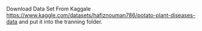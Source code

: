 Download Data Set From Kaggale https://www.kaggle.com/datasets/hafiznouman786/potato-plant-diseases-data
and put it into the tranning folder.
